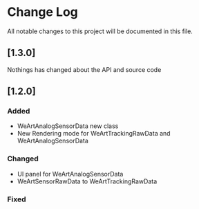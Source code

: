 
# Change Log
All notable changes to this project will be documented in this file.

## [1.3.0]
Nothings has changed about the API and source code
 
## [1.2.0]
 
### Added

* WeArtAnalogSensorData new class 
* New Rendering mode for WeArtTrackingRawData and WeArtAnalogSensorData
   
### Changed

* UI panel for WeArtAnalogSensorData
* WeArtSensorRawData to WeArtTrackingRawData
 
### Fixed
